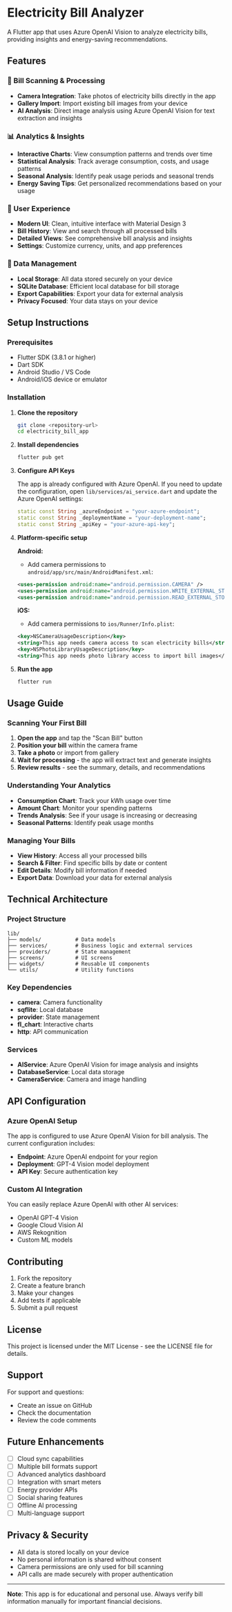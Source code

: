# Electricity Bill Analyzer

A Flutter app that uses Azure OpenAI Vision to analyze electricity bills, providing insights and energy-saving recommendations.

## Features

### 📸 Bill Scanning & Processing
- **Camera Integration**: Take photos of electricity bills directly in the app
- **Gallery Import**: Import existing bill images from your device
- **AI Analysis**: Direct image analysis using Azure OpenAI Vision for text extraction and insights

### 📊 Analytics & Insights
- **Interactive Charts**: View consumption patterns and trends over time
- **Statistical Analysis**: Track average consumption, costs, and usage patterns
- **Seasonal Analysis**: Identify peak usage periods and seasonal trends
- **Energy Saving Tips**: Get personalized recommendations based on your usage

### 📱 User Experience
- **Modern UI**: Clean, intuitive interface with Material Design 3
- **Bill History**: View and search through all processed bills
- **Detailed Views**: See comprehensive bill analysis and insights
- **Settings**: Customize currency, units, and app preferences

### 💾 Data Management
- **Local Storage**: All data stored securely on your device
- **SQLite Database**: Efficient local database for bill storage
- **Export Capabilities**: Export your data for external analysis
- **Privacy Focused**: Your data stays on your device

## Setup Instructions

### Prerequisites
- Flutter SDK (3.8.1 or higher)
- Dart SDK
- Android Studio / VS Code
- Android/iOS device or emulator

### Installation

1. **Clone the repository**
   ```bash
   git clone <repository-url>
   cd electricity_bill_app
   ```

2. **Install dependencies**
   ```bash
   flutter pub get
   ```

3. **Configure API Keys**
   
   The app is already configured with Azure OpenAI. If you need to update the configuration, open `lib/services/ai_service.dart` and update the Azure OpenAI settings:
   ```dart
   static const String _azureEndpoint = "your-azure-endpoint";
   static const String _deploymentName = "your-deployment-name";
   static const String _apiKey = "your-azure-api-key";
   ```

4. **Platform-specific setup**

   **Android:**
   - Add camera permissions to `android/app/src/main/AndroidManifest.xml`:
   ```xml
   <uses-permission android:name="android.permission.CAMERA" />
   <uses-permission android:name="android.permission.WRITE_EXTERNAL_STORAGE" />
   <uses-permission android:name="android.permission.READ_EXTERNAL_STORAGE" />
   ```

   **iOS:**
   - Add camera permissions to `ios/Runner/Info.plist`:
   ```xml
   <key>NSCameraUsageDescription</key>
   <string>This app needs camera access to scan electricity bills</string>
   <key>NSPhotoLibraryUsageDescription</key>
   <string>This app needs photo library access to import bill images</string>
   ```

5. **Run the app**
   ```bash
   flutter run
   ```

## Usage Guide

### Scanning Your First Bill

1. **Open the app** and tap the "Scan Bill" button
2. **Position your bill** within the camera frame
3. **Take a photo** or import from gallery
4. **Wait for processing** - the app will extract text and generate insights
5. **Review results** - see the summary, details, and recommendations

### Understanding Your Analytics

- **Consumption Chart**: Track your kWh usage over time
- **Amount Chart**: Monitor your spending patterns
- **Trends Analysis**: See if your usage is increasing or decreasing
- **Seasonal Patterns**: Identify peak usage months

### Managing Your Bills

- **View History**: Access all your processed bills
- **Search & Filter**: Find specific bills by date or content
- **Edit Details**: Modify bill information if needed
- **Export Data**: Download your data for external analysis

## Technical Architecture

### Project Structure
```
lib/
├── models/           # Data models
├── services/         # Business logic and external services
├── providers/        # State management
├── screens/          # UI screens
├── widgets/          # Reusable UI components
└── utils/            # Utility functions
```

### Key Dependencies
- **camera**: Camera functionality
- **sqflite**: Local database
- **provider**: State management
- **fl_chart**: Interactive charts
- **http**: API communication

### Services
- **AIService**: Azure OpenAI Vision for image analysis and insights
- **DatabaseService**: Local data storage
- **CameraService**: Camera and image handling

## API Configuration

### Azure OpenAI Setup

The app is configured to use Azure OpenAI Vision for bill analysis. The current configuration includes:

- **Endpoint**: Azure OpenAI endpoint for your region
- **Deployment**: GPT-4 Vision model deployment
- **API Key**: Secure authentication key

### Custom AI Integration

You can easily replace Azure OpenAI with other AI services:
- OpenAI GPT-4 Vision
- Google Cloud Vision AI
- AWS Rekognition
- Custom ML models

## Contributing

1. Fork the repository
2. Create a feature branch
3. Make your changes
4. Add tests if applicable
5. Submit a pull request

## License

This project is licensed under the MIT License - see the LICENSE file for details.

## Support

For support and questions:
- Create an issue on GitHub
- Check the documentation
- Review the code comments

## Future Enhancements

- [ ] Cloud sync capabilities
- [ ] Multiple bill formats support
- [ ] Advanced analytics dashboard
- [ ] Integration with smart meters
- [ ] Energy provider APIs
- [ ] Social sharing features
- [ ] Offline AI processing
- [ ] Multi-language support

## Privacy & Security

- All data is stored locally on your device
- No personal information is shared without consent
- Camera permissions are only used for bill scanning
- API calls are made securely with proper authentication

---

**Note**: This app is for educational and personal use. Always verify bill information manually for important financial decisions.
